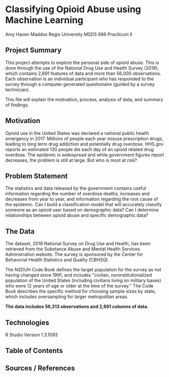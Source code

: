 # Classifying Opioid Abuse using Machine Learning

Amy Haven Maddox
Regis University
MSDS 696 Practicum II

## Project Summary

This project attempts to explore the personal side of opioid abuse. This is done through the use of the National Drug Use and Health Survey (2018), which contains 2,691 features of data and more than 56,000 observations. Each observation is an individual participant who has responded to the survey through a computer generated questionaire (guided by a survey technician). 

This file will explain the motivation, process, analysis of data, and summary of findings.

## Motivation

Opioid use in the United States was declared a national public health emergency in 2017. Millions of people each year misuse prescription drugs, leading to long term drug addiction and potentially drug overdose. HHS.gov reports an estimated 130 people die each day of an opioid related drug overdose. The epidemic is widespread and while government figures report decreases, the problem is still at large. But who is most at risk?

## Problem Statement

The statistics and data released by the government contains useful information regarding the number of overdose deaths, increases and decreases from year to year, and information regarding the root cause of the epidemic. Can I build a classification model that will accurately classify someone as an opioid user based on demographic data? Can I determine relationships between opioid abuse and specific demographic data?

## The Data

The dataset, 2018 National Survey on Drug Use and Health, has been retrieved from the Substance Abuse and Mental Health Services Adminstration website. The survey is sponsored by the Center for Behavorial Health Statistics and Quality (CBHSQ). 

The NSDUH Code Book defines the target population for the survey as not having changed since 1991, and includes "civilian, noninstitutionalized population of the United States (including civilians living on military bases) who were 12 years of age or older at the time of the survey." The Code Book describes the specific method for choosing sample sizes by state, which includes oversampling for larger metropolitan areas.

**The data includes 56,313 observations and 2,691 columns of data.**

## Technologies

R Studio Version 1.3.1093

## Table of Contents

## Sources / References

